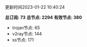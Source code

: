 更新时间2023-01-22 10:40:24

**总订阅: 73**
**总节点: 2294**
**有效节点: 380**
- trojan节点: 65
- v2ray节点: 144
- ss节点: 171

